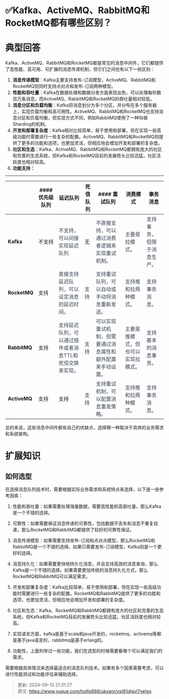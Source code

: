 # ✅Kafka、ActiveMQ、RabbitMQ和RocketMQ都有哪些区别？

# 典型回答


Kafka、ActiveMQ、RabbitMQ和RocketMQ都是常见的消息中间件，它们都提供了高性能、高可用、可扩展的消息传递机制，但它们之间也有以下一些区别：



1. **消息传递模型**：Kafka主要支持发布-订阅模型，ActiveMQ、RabbitMQ和RocketMQ则同时支持点对点和发布-订阅两种模型。
2. **性能和吞吐量**：Kafka在数据处理和数据分发方面表现出色，可以处理每秒数百万条消息，而ActiveMQ、RabbitMQ和RocketMQ的吞吐量相对较低。
3. **消息分区和负载均衡**：Kafka将消息划分为多个分区，并分布在多个服务器上，实现负载均衡和高可用性。ActiveMQ、RabbitMQ和RocketMQ也支持消息分区和负载均衡，但实现方式不同，例如RabbitMQ使用了一种叫做Sharding的机制。
4. **开发和部署复杂度**：Kafka相对比较简单，易于使用和部署，但在实现一些高级功能时需要进行一些复杂的配置。ActiveMQ、RabbitMQ和RocketMQ则提供了更多的功能和选项，也更加灵活，但相应地会增加开发和部署的复杂度。
5. **社区和生态**：Kafka、ActiveMQ、RabbitMQ和RocketMQ都拥有庞大的社区和完善的生态系统，但Kafka和RocketMQ目前的发展势头比较迅猛，社区活跃度也相对较高。
6. **功能支持：**

****

| | #### 优先级队列 | **延迟队列** | **死信队列** | #### 重试队列 | **消费模式** | **事务消息** |
| --- | --- | --- | --- | --- | --- | --- |
| **Kafka** | 不支持 | <font style="color:rgb(55, 65, 81);">不支持，可以间接实现延迟队列</font> | 无 | <font style="color:rgb(55, 65, 81);">不直接支持，可以通过消费者逻辑来实现重试机制。</font> | <font style="color:rgb(55, 65, 81);">主要是拉模式。</font> | <font style="color:rgb(55, 65, 81);">支持事务，但限于消息生产。</font> |
| **RocketMQ** | 支持 | <font style="color:rgb(55, 65, 81);">直接支持延迟队列，可以设定消息的延迟时间。</font><br/>    | <font style="color:rgb(55, 65, 81);">支持</font> | <font style="color:rgb(55, 65, 81);">支持重试队列，可以自动或手动将消息重新发送。</font> | <font style="color:rgb(55, 65, 81);">支持推和拉两种模式。</font> | <font style="color:rgb(55, 65, 81);">支持事务消息。</font> |
| **RabbitMQ** | 支持 | <font style="color:rgb(55, 65, 81);">支持延迟队列，可以通过插件或者消息TTL和死信交换来实现。</font> | <font style="color:rgb(55, 65, 81);">支持</font> | <font style="color:rgb(55, 65, 81);">可以实现重试机制，但需要通过消息属性和额外配置来手动设置。</font> | <font style="color:rgb(55, 65, 81);">主要是推模式，但也可以实现拉模式。</font> | <font style="color:rgb(55, 65, 81);">支持基本的消息事务。</font> |
| **ActiveMQ** | 支持 | 支持 | <font style="color:rgb(55, 65, 81);">支持</font> | <font style="color:rgb(55, 65, 81);">支持重试机制，可以配置消息重发策略。</font> | <font style="color:rgb(55, 65, 81);">支持推和拉两种模式。</font> | <font style="color:rgb(55, 65, 81);">支持事务消息。</font> |




总的来说，这些消息中间件都有自己的优缺点，选择哪一种取决于具体的业务需求和系统架构。



# 扩展知识
## 如何选型


在选择消息队列技术时，需要根据实际业务需求和系统特点来选择，以下是一些参考因素：



1. 性能和吞吐量：如果需要处理海量数据，需要高性能和高吞吐量，那么Kafka是一个不错的选择。



2. 可靠性：如果需要保证消息传递的可靠性，包括数据不丢失和消息不重复投递，那么RocketMQ和RabbitMQ都提供了较好的可靠性保证。



3. 消息传递模型：如果需要支持发布-订阅和点对点模型，那么RocketMQ和RabbitMQ是一个不错的选择。如果只需要发布-订阅模型，Kafka则是一个更好的选择。



4. 消息持久化：如果需要更快地持久化消息，并且支持高效的消息查询，那么Kafka是一个不错的选择。如果需要更加传统的消息持久化方式，那么RocketMQ和RabbitMQ可以满足需求。



5. 开发和部署复杂度：Kafka比较简单，易于使用和部署，但在实现一些高级功能时需要进行一些复杂的配置。RocketMQ和RabbitMQ提供了更多的功能和选项，也更加灵活，但相应地会增加开发和部署的复杂度。



6. 社区和生态：Kafka、RocketMQ和RabbitMQ都拥有庞大的社区和完善的生态系统，但Kafka和RocketMQ目前的发展势头比较迅猛，社区活跃度也相对较高。



7. 实现语言方面，kafka是基于scala和java开发的，rocketmq、activemq等都是基于java语言的，rabbitmq是基于erlang的。



8. 功能性，上面列举过一些功能，我们在选型的时候需要看哪个可以满足我们的需求。



需要根据具体情况来选择最适合的消息队列技术。如果有多个因素需要考虑，可以进行性能测试和功能评估来辅助选择。  




> 更新: 2024-09-13 21:31:27  
> 原文: <https://www.yuque.com/hollis666/ukxanr/vst81qlgvl7yelgo>